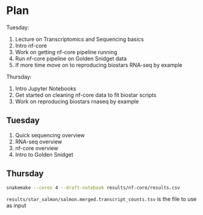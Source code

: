 # Plan

Tuesday:

1. Lecture on Transcriptomics and Sequencing basics
2. Intro nf-core
3. Work on getting nf-core pipeline running
4. Run nf-core pipeline on Golden Snidget data
5. If more time move on to reproducing biostars RNA-seq by example

Thursday:

1. Intro Jupyter Notebooks
2. Get started on cleaning nf-core data to fit biostar scripts
3. Work on reproducing biostars rnaseq by example

## Tuesday

1. Quick sequencing overview
2. RNA-seq overview
3. nf-core overview
4. Intro to Golden Snidget


## Thursday

```bash
snakemake --cores 4 --draft-notebook results/nf-core/results.csv
```

`results/star_salmon/salmon.merged.transcript_counts.tsv` is the file to use as input
